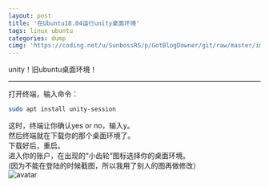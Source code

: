```yaml
---
layout: post
title: '在Ubuntu18.04运行unity桌面环境'
tags: linux ubuntu
categories: dump
cimg: 'https://coding.net/u/SunbossRS/p/GotBlogDowner/git/raw/master/img/RunSomedesktopEnvironmentOnUbuntu18.04/cover.png'
---
```


unity！旧ubuntu桌面环境！

---

打开终端，输入命令：
```bash
sudo apt install unity-session
```
这时，终端让你确认yes or no，输入y。  
然后终端就在下载你的那个桌面环境了。  
下载好后，重启。  
进入你的账户，在出现的“小齿轮”图标选择你的桌面环境。  
(因为不能在登陆的时候截图，所以我用了别人的图再做修改）    
![avatar](https://coding.net/u/SunbossRS/p/GotBlogDowner/git/raw/master/img/RunSomedesktopEnvironmentOnUbuntu18.04/01.png)
